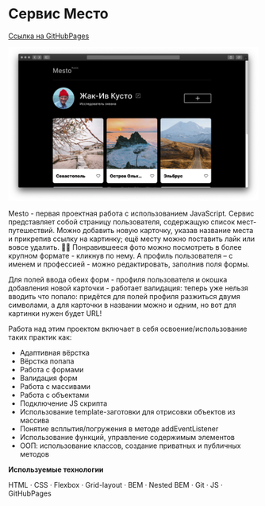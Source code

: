 # Сервис Место

[Ссылка на GitHubPages](https://lenapronina.github.io/mesto/index.html)

![Project preview](./images/readme-image.png)

Mesto - первая проектная работа с использованием JavaScript. Сервис представляет собой страницу пользователя, содержащую список мест-путешествий. Можно добавить новую карточку, указав название места и прикрепив ссылку на картинку; ещё месту можно поставить лайк или вовсе удалить. 🤷‍♀️
Понравившееся фото можно посмотреть в более крупном формате - кликнув по нему.
А профиль пользователя – с именем и профессией - можно редактировать, заполнив поля формы.

Для полей ввода обеих форм - профиля пользователя и окошка добавления новой карточки - работает валидация: теперь уже нельзя вводить что попало: придётся для полей профиля разжиться двумя символами, а для карточки в названии можно и одним, но вот для картинки нужен будет URL!

Работа над этим проектом включает в себя освоение/использование таких практик как:
* Адаптивная вёрстка
* Вёрстка попапа
* Работа с формами
* Валидация форм
* Работа с массивами
* Работа с объектами
* Подключение JS скрипта
* Использование template-заготовки для отрисовки объектов из массива
* Понятие всплытия/погружения в методе addEventListener
* Использование функций, управление содержимым элементов
* ООП: использование классов, создание приватных и публичных методов

**Используемые технологии**

HTML · CSS · Flexbox · Grid-layout · BEM · Nested BEM · Git · JS · GitHubPages
